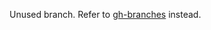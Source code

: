Unused branch. Refer to [gh-branches](https://github.com/haldayne/documentation/tree/master) instead.

